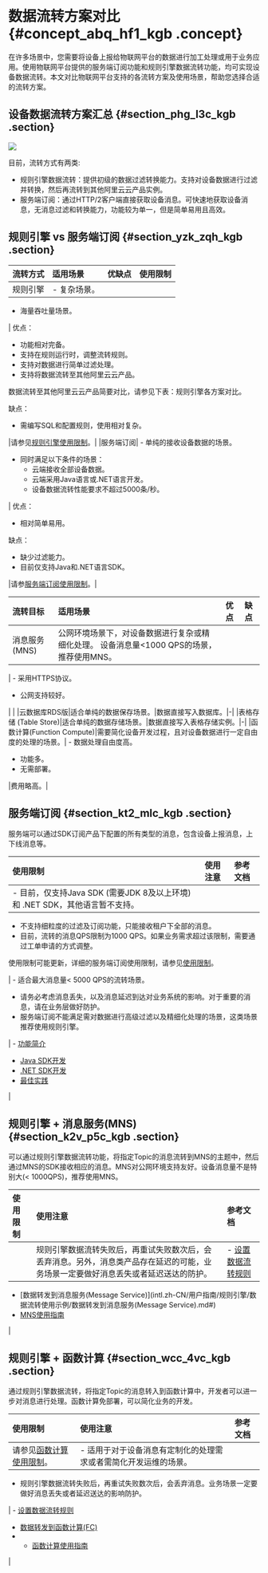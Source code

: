 # 数据流转方案对比 {#concept_abq_hf1_kgb .concept}

在许多场景中，您需要将设备上报给物联网平台的数据进行加工处理或用于业务应用。使用物联网平台提供的服务端订阅功能和规则引擎数据流转功能，均可实现设备数据流转。本文对比物联网平台支持的各流转方案及使用场景，帮助您选择合适的流转方案。

## 设备数据流转方案汇总 {#section_phg_l3c_kgb .section}

![](http://static-aliyun-doc.oss-cn-hangzhou.aliyuncs.com/assets/img/92223/155975309641231_zh-CN.png)

目前，流转方式有两类:

-   规则引擎数据流转：提供初级的数据过滤转换能力。支持对设备数据进行过滤并转换，然后再流转到其他阿里云云产品实例。
-   服务端订阅：通过HTTP/2客户端直接获取设备消息。可快速地获取设备消息，无消息过滤和转换能力，功能较为单一，但是简单易用且高效。

## 规则引擎 vs 服务端订阅 {#section_yzk_zqh_kgb .section}

|流转方式|适用场景|优缺点|使用限制|
|:---|:---|:--|:---|
|规则引擎| -   复杂场景。
-   海量吞吐量场景。

 | 优点：

 -   功能相对完备。
-   支持在规则运行时，调整流转规则。
-   支持对数据进行简单过滤处理。
-   支持将数据流转至其他阿里云云产品。

数据流转至其他阿里云云产品简要对比，请参见下表：规则引擎各方案对比。


 缺点：

 -   需编写SQL和配置规则，使用相对复杂。

 |请参见[规则引擎使用限制](../../../../intl.zh-CN/产品简介/使用限制.md#)。|
|服务端订阅| -   单纯的接收设备数据的场景。
-   同时满足以下条件的场景：
    -   云端接收全部设备数据。
    -   云端采用Java语言或.NET语言开发。
    -   设备数据流转性能要求不超过5000条/秒。

 | 优点：

 -   相对简单易用。

 缺点：

 -   缺少过滤能力。
-   目前仅支持Java和.NET语言SDK。

 |请参[服务端订阅使用限制](intl.zh-CN/用户指南/产品与设备/服务端订阅/使用限制.md#)。|

|流转目标|适用场景|优点|缺点|
|:---|:---|:-|:-|
|消息服务 \(MNS\)|公网环境场景下，对设备数据进行复杂或精细化处理。 设备消息量<1000 QPS的场景，推荐使用MNS。

 | -   采用HTTPS协议。
-   公网支持较好。

 | |
|云数据库RDS版|适合单纯的数据保存场景。|数据直接写入数据库。|-|
|表格存储 \(Table Store\)|适合单纯的数据存储场景。|数据直接写入表格存储实例。|-|
|函数计算\(Function Compute\)|需要简化设备开发过程，且对设备数据进行一定自由度的处理的场景。| -   数据处理自由度高。
-   功能多。
-   无需部署。

 |费用略高。|

## 服务端订阅 {#section_kt2_mlc_kgb .section}

服务端可以通过SDK订阅产品下配置的所有类型的消息，包含设备上报消息，上下线消息等。

|使用限制|使用注意|参考文档|
|:---|:---|:---|
| -   目前，仅支持Java SDK \(需要JDK 8及以上环境\) 和 .NET SDK，其他语言暂不支持。
-   不支持细粒度的过滤及订阅功能，只能接收租户下全部的消息。
-   目前，流转的消息QPS限制为1000 QPS。如果业务需求超过该限制，需要通过工单申请的方式调整。

 使用限制可能更新，详细的服务端订阅使用限制，请参见[使用限制](intl.zh-CN/用户指南/产品与设备/服务端订阅/使用限制.md#)。

 | -   适合最大消息量< 5000 QPS的流转场景。
-   请务必考虑消息丢失，以及消息延迟到达对业务系统的影响。对于重要的消息，请在业务层做好防护。
-   服务端订阅不能满足需对数据进行高级过滤以及精细化处理的场景，这类场景推荐使用规则引擎。

 | -   [功能简介](intl.zh-CN/用户指南/产品与设备/服务端订阅/什么是服务端订阅.md#)
-   [Java SDK开发](intl.zh-CN/用户指南/产品与设备/服务端订阅/开发指南(Java).md#)
-   [.NET SDK开发](intl.zh-CN/用户指南/产品与设备/服务端订阅/开发指南(.NET).md#)
-   [最佳实践](../../../../intl.zh-CN/最佳实践/服务端订阅.md#)

 |

## 规则引擎 + 消息服务\(MNS\) {#section_k2v_p5c_kgb .section}

可以通过规则引擎数据流转功能，将指定Topic的消息流转到MNS的主题中，然后通过MNS的SDK接收相应的消息。MNS对公网环境支持友好。设备消息量不是特别大\(< 1000QPS\)，推荐使用MNS。

|使用限制|使用注意|参考文档|
|:---|:---|:---|
| |规则引擎数据流转失败后，再重试失败数次后，会丢弃消息。另外，消息类产品存在延迟的可能，业务场景一定要做好消息丢失或者延迟送达的防护。| -   [设置数据流转规则](intl.zh-CN/用户指南/规则引擎/数据流转/设置数据流转规则.md#)
-   [数据转发到消息服务\(Message Service\)](intl.zh-CN/用户指南/规则引擎/数据流转使用示例/数据转发到消息服务(Message Service).md#)
-   [MNS使用指南](https://www.alibabacloud.com/help/product/27412.htm)

 |

## 规则引擎 + 函数计算 {#section_wcc_4vc_kgb .section}

通过规则引擎数据流转，将指定Topic的消息转入到函数计算中，开发者可以进一步对消息进行处理。函数计算免部署，可以简化业务的开发。

|使用限制|使用注意|参考文档|
|:---|:---|:---|
|请参见[函数计算使用限制](https://www.alibabacloud.com/help/doc-detail/51907.htm)。| -   适用于对于设备消息有定制化的处理需求或者需简化开发运维的场景。
-   规则引擎数据流转失败后，再重试失败数次后，会丢弃消息。业务场景一定要做好消息丢失或者延迟送达的影响防护。

 | -   [设置数据流转规则](intl.zh-CN/用户指南/规则引擎/数据流转/设置数据流转规则.md#)
-   [数据转发到函数计算\(FC\)](intl.zh-CN/用户指南/规则引擎/数据流转使用示例/数据转发到函数计算(FC).md#)
-   -   [函数计算使用指南](https://www.alibabacloud.com/help/product/50980.htm)

 |

